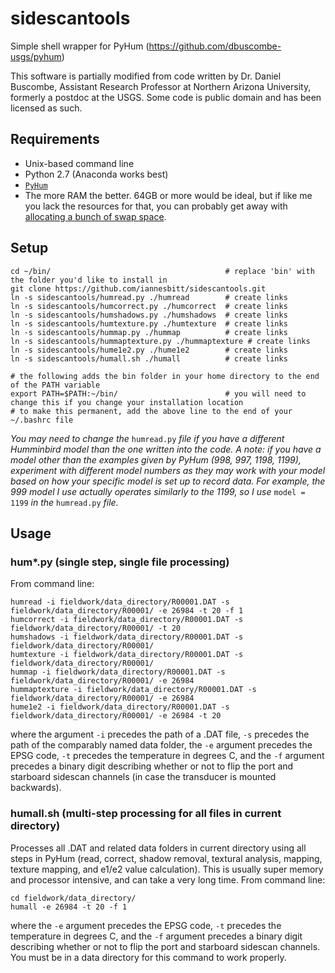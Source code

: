# sidescantools
Simple shell wrapper for PyHum (https://github.com/dbuscombe-usgs/pyhum)

This software is partially modified from code written by Dr. Daniel Buscombe, Assistant Research Professor at Northern Arizona University, formerly a postdoc at the USGS. Some code is public domain and has been licensed as such.

## Requirements
- Unix-based command line
- Python 2.7 (Anaconda works best)
- [`PyHum`](https://github.com/dbuscombe-usgs/pyhum)
- The more RAM the better. 64GB or more would be ideal, but if like me you lack the resources for that, you can probably get away with [allocating a bunch of swap space](http://www.thegeekstuff.com/2010/08/how-to-add-swap-space/?utm_source=feedburner).

## Setup
```
cd ~/bin/                                       # replace 'bin' with the folder you'd like to install in
git clone https://github.com/iannesbitt/sidescantools.git
ln -s sidescantools/humread.py ./humread        # create links
ln -s sidescantools/humcorrect.py ./humcorrect  # create links
ln -s sidescantools/humshadows.py ./humshadows  # create links
ln -s sidescantools/humtexture.py ./humtexture  # create links
ln -s sidescantools/hummap.py ./hummap          # create links
ln -s sidescantools/hummaptexture.py ./hummaptexture # create links
ln -s sidescantools/hume1e2.py ./hume1e2        # create links
ln -s sidescantools/humall.sh ./humall          # create links

# the following adds the bin folder in your home directory to the end of the PATH variable
export PATH=$PATH:~/bin/                        # you will need to change this if you change your installation location
# to make this permanent, add the above line to the end of your ~/.bashrc file
```

*You may need to change the* `humread.py` *file if you have a different Humminbird model than the one written into the code. A note: if you have a model other than the examples given by PyHum (998, 997, 1198, 1199), experiment with different model numbers as they may work with your model based on how your specific model is set up to record data. For example, the 999 model I use actually operates similarly to the 1199, so I use* `model = 1199` *in the* `humread.py` *file.*

## Usage
### hum\*.py (single step, single file processing)
From command line:

```
humread -i fieldwork/data_directory/R00001.DAT -s fieldwork/data_directory/R00001/ -e 26984 -t 20 -f 1
humcorrect -i fieldwork/data_directory/R00001.DAT -s fieldwork/data_directory/R00001/ -t 20
humshadows -i fieldwork/data_directory/R00001.DAT -s fieldwork/data_directory/R00001/
humtexture -i fieldwork/data_directory/R00001.DAT -s fieldwork/data_directory/R00001/
hummap -i fieldwork/data_directory/R00001.DAT -s fieldwork/data_directory/R00001/ -e 26984
hummaptexture -i fieldwork/data_directory/R00001.DAT -s fieldwork/data_directory/R00001/ -e 26984
hume1e2 -i fieldwork/data_directory/R00001.DAT -s fieldwork/data_directory/R00001/ -e 26984 -t 20
```

where the argument `-i` precedes the path of a .DAT file, `-s` precedes the path of the comparably named data folder, the `-e` argument precedes the EPSG code, `-t` precedes the temperature in degrees C, and the `-f` argument precedes a binary digit describing whether or not to flip the port and starboard sidescan channels (in case the transducer is mounted backwards).

### humall.sh (multi-step processing for all files in current directory)
Processes all .DAT and related data folders in current directory using all steps in PyHum (read, correct, shadow removal, textural analysis, mapping, texture mapping, and e1/e2 value calculation). This is usually super memory and processor intensive, and can take a very long time. From command line:

```
cd fieldwork/data_directory/
humall -e 26984 -t 20 -f 1
```

where the `-e` argument precedes the EPSG code, `-t` precedes the temperature in degrees C, and the `-f` argument precedes a binary digit describing whether or not to flip the port and starboard sidescan channels. You must be in a data directory for this command to work properly.
